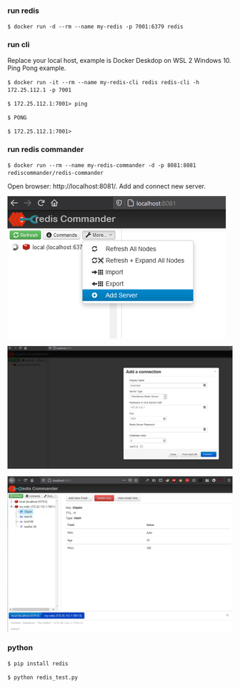 ### run redis

`$ docker run -d --rm --name my-redis -p 7001:6379 redis`


### run cli

Replace your local host, example is Docker Deskdop on WSL 2 Windows 10. Ping Pong example.

`$ docker run -it --rm --name my-redis-cli redis redis-cli -h 172.25.112.1 -p 7001`

`$ 172.25.112.1:7001> ping`

`$ PONG`

`$ 172.25.112.1:7001>`


### run redis commander

`$ docker run --rm --name my-redis-commander -d -p 8081:8081 rediscommander/redis-commander`

Open browser: http://localhost:8081/. Add and connect new server.

![redis commander](redis-add-server.png)

![redis commander](redis-ui-add.png)

![redis commander](redis-commander.jpg)


### python

`$ pip install redis`

`$ python redis_test.py`
